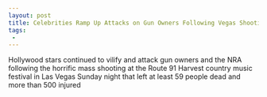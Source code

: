 ```yaml
---
layout: post
title: Celebrities Ramp Up Attacks on Gun Owners Following Vegas Shooting Gun Control Now
tags:
 -
---
```

Hollywood stars continued to vilify and attack gun owners and the NRA following the horrific mass shooting at the Route 91 Harvest country music festival in Las Vegas Sunday night that left at least 59 people dead and more than 500 injured
